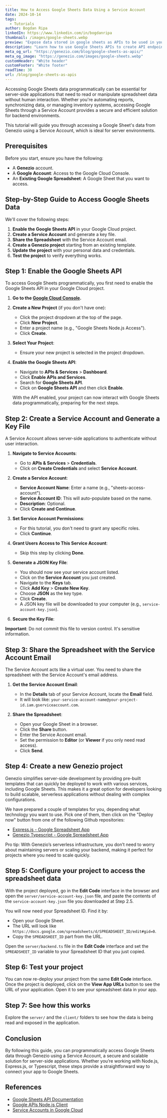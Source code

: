 ```yaml
---
title: How to Access Google Sheets Data Using a Service Account
date: 2024-10-14
tags:
  - Tutorials
author: Bogdan Ripa
linkedIn: https://www.linkedin.com/in/bogdanripa
thumbnail: /images/google-sheets.webp
preview: "Expose data stored in google sheets as APIs to be used in your Genezio projects."
description: "Learn how to use Google Sheets APIs to create API endpoints. Follow our detailed guide."
meta_og_url: "https://genezio.com/blog/google-sheets-as-apis/"
meta_og_image: "https://genezio.com/images/google-sheets.webp"
customHeader: "White header"
customFooter: "White footer"
readTime: 30
url: /blog/google-sheets-as-apis
---
```


Accessing Google Sheets data programmatically can be essential for server-side applications that need to read or manipulate spreadsheet data without human interaction. Whether you're automating reports, synchronizing data, or managing inventory systems, accessing Google Sheets through a Service Account provides a secure and efficient solution for backend environments.

This tutorial will guide you through accessing a Google Sheet's data from Genezio using a Service Account, which is ideal for server environments.

## Prerequisites

Before you start, ensure you have the following:

- A **Genezio** account.
- A **Google Account**: Access to the Google Cloud Console.
- An **Existing Google Spreadsheet**: A Google Sheet that you want to access.

## Step-by-Step Guide to Access Google Sheets Data

We'll cover the following steps:

1. **Enable the Google Sheets API** in your Google Cloud project.
2. **Create a Service Account** and generate a key file.
3. **Share the Spreadsheet** with the Service Account email.
4. **Create a Genezio project** starting from an existing template.
5. **Update the project** with your personal data and credentials.
6. **Test the project** to verify everything works.

## Step 1: Enable the Google Sheets API

To access Google Sheets programmatically, you first need to enable the Google Sheets API in your Google Cloud project.

1. **Go to the [Google Cloud Console](https://console.cloud.google.com/).**

2. **Create a New Project** (if you don't have one):

   - Click the project dropdown at the top of the page.
   - Click **New Project**.
   - Enter a project name (e.g., "Google Sheets Node.js Access").
   - Click **Create**.

3. **Select Your Project**:

   - Ensure your new project is selected in the project dropdown.

4. **Enable the Google Sheets API**:

   - Navigate to **APIs & Services** > **Dashboard**.
   - Click **Enable APIs and Services**.
   - Search for **Google Sheets API**.
   - Click on **Google Sheets API** and then click **Enable**.

   With the API enabled, your project can now interact with Google Sheets data programmatically, preparing for the next steps.

## Step 2: Create a Service Account and Generate a Key File

A Service Account allows server-side applications to authenticate without user interaction.

1. **Navigate to Service Accounts**:

   - Go to **APIs & Services** > **Credentials**.
   - Click on **Create Credentials** and select **Service Account**.

2. **Create a Service Account**:

   - **Service Account Name**: Enter a name (e.g., "sheets-access-account").
   - **Service Account ID**: This will auto-populate based on the name.
   - **Description**: Optional.
   - Click **Create and Continue**.

3. **Set Service Account Permissions**:

   - For this tutorial, you don't need to grant any specific roles.
   - Click **Continue**.

4. **Grant Users Access to This Service Account**:

   - Skip this step by clicking **Done**.

5. **Generate a JSON Key File**:

   - You should now see your service account listed.
   - Click on the **Service Account** you just created.
   - Navigate to the **Keys** tab.
   - Click **Add Key** > **Create New Key**.
   - Choose **JSON** as the key type.
   - Click **Create**.
   - A JSON key file will be downloaded to your computer (e.g., `service-account-key.json`).

6. **Secure the Key File**:

**Important**: Do not commit this file to version control. It's sensitive information.

## Step 3: Share the Spreadsheet with the Service Account Email

The Service Account acts like a virtual user. You need to share the spreadsheet with the Service Account's email address.

1. **Get the Service Account Email**:

   - In the **Details** tab of your Service Account, locate the **Email** field.
   - It will look like: `your-service-account-name@your-project-id.iam.gserviceaccount.com`.

2. **Share the Spreadsheet**:

   - Open your Google Sheet in a browser.
   - Click the **Share** button.
   - Enter the Service Account email.
   - Set the permission to **Editor** (or **Viewer** if you only need read access).
   - Click **Send**.

## Step 4: Create a new Genezio project

Genezio simplifies server-side development by providing pre-built templates that can quickly be deployed to work with various services, including Google Sheets. This makes it a great option for developers looking to build scalable, serverless applications without dealing with complex configurations.

We have prepared a couple of templates for you, depending what technology you want to use. Pick one of them, then click on the "Deploy now" button from one of the following Github repositories:

- [Express.js - Google Spreadsheet App](https://github.com/Genez-io/google-sheets-as-apis-expressjs?tab=readme-ov-file#deploy)
- [Genezio Typescript - Google Spreadsheet App](https://github.com/Genez-io/google-sheets-as-apis-typesafe?tab=readme-ov-file#deploy)

Pro tip: With Genezio’s serverless infrastructure, you don’t need to worry about maintaining servers or scaling your backend, making it perfect for projects where you need to scale quickly.

## Step 5: Configure your project to access the spreadsheet data

With the project deployed, go in the **Edit Code** interface in the browser and open the `server/service-account-key.json` file, and paste the contents of the `service-account-key.json` file you downloaded at Step 2.5.

You will now need your Spreadsheet ID. Find it by:

- Open your Google Sheet.
- The URL will look like `https://docs.google.com/spreadsheets/d/SPREADSHEET_ID/edit#gid=0`.
- Copy the `SPREADSHEET_ID` part from the URL.

Open the `server/backend.ts` file in the **Edit Code** interface and set the `SPREADSHEET_ID` variable to your Spreadsheet ID that you just copied.

## Step 6: Test your project

You can now re-deploy your project from the same **Edit Code** interface. Once the project is deployed, click on the **View App URLs** button to see the URL of your application. Open it to see your spreadsheet data in your app.

## Step 7: See how this works

Explore the `server/` and the `client/` folders to see how the data is being read and exposed in the application.

## Conclusion

By following this guide, you can programmatically access Google Sheets data through Genezio using a Service Account, a secure and scalable solution for server-side applications. Whether you’re working with Node.js, Express.js, or Typescript, these steps provide a straightforward way to connect your app to Google Sheets.

## References

- [Google Sheets API Documentation](https://developers.google.com/sheets/api)
- [Google APIs Node.js Client](https://github.com/googleapis/google-api-nodejs-client)
- [Service Accounts in Google Cloud](https://cloud.google.com/iam/docs/service-accounts)
